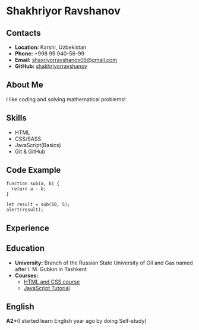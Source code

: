 
# Shakhriyor Ravshanov

## Contacts

- **Location:** Karshi, Uzbekistan
- **Phone:** +998 99 940-56-99
- **Email:** shaxriyorravshanov05@gmail.com
- **GitHub:** [shakhriyorravshanov](https://github.com/shakhriyorravshanov)

## About Me

I like coding and solving mathematical problems!

## Skills

- HTML
- CSS/SASS
- JavaScript(Basics)
- Git & GitHub

## Code Example

```
function sub(a, b) {
  return a - b;
}

let result = sub(10, 5);
alert(result);
```

## Experience

## Education

- **University:** Branch of the Russian State University of Oil and Gas named after I. M. Gubkin in Tashkent
- **Courses:** 
  - [HTML and CSS course](https://www.youtube.com/watch?v=mU6anWqZJcc&t=14s&ab_channel=freeCodeCamp.org)
  - [JavaScript Tutorial](https://www.youtube.com/watch?v=jS4aFq5-91M&t=285s&ab_channel=freeCodeCamp.org)

## English

**A2+**(I started learn English year ago by doing Self-study)

